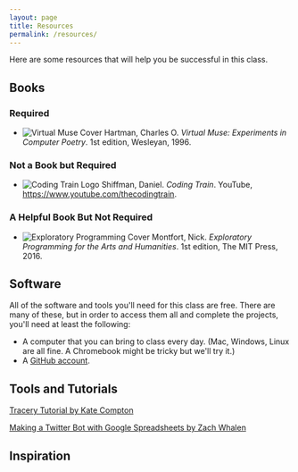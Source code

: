 ```yaml
---
layout: page
title: Resources
permalink: /resources/
---
```


Here are some resources that will help you be successful in this class.

## Books

### Required

 - <img class="rt" src="{{ site.baseurl }}/images/virtualmuse.jpg" alt="Virtual Muse Cover" /> Hartman, Charles O. _Virtual Muse: Experiments in Computer Poetry_. 1st edition, Wesleyan, 1996.

### Not a Book but Required

 - <img class="rt" src="{{ site.baseurl }}/images/coding-train.jpg" alt="Coding Train Logo" /> Shiffman, Daniel. _Coding Train_. YouTube, <a href="https://www.youtube.com/thecodingtrain">https://www.youtube.com/thecodingtrain</a>.



### A Helpful Book But Not Required

 - <img class="rt" src="{{ site.baseurl }}/images/ep.jpg" alt="Exploratory Programming Cover" /> Montfort, Nick. _Exploratory Programming for the Arts and Humanities_. 1st edition, The MIT Press, 2016.

## Software

All of the software and tools you'll need for this class are free. There are many of these, but in order to access them all and complete the projects, you'll need at least the following:

 - A computer that you can bring to class every day. (Mac, Windows, Linux are all fine. A Chromebook might be tricky but we'll try it.)
 - A <a href="http://www.github.com">GitHub account</a>.

## Tools and Tutorials

<a href="http://www.crystalcodepalace.com/traceryTut.html">Tracery Tutorial by Kate Compton</a>

<a href="https://zachwhalen.github.io/ssbot/">Making a Twitter Bot with Google Spreadsheets by Zach Whalen</a>



## Inspiration





